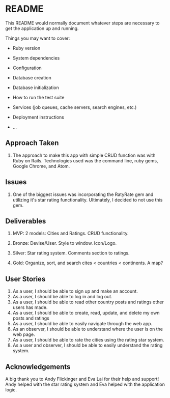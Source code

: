 # README

This README would normally document whatever steps are necessary to get the
application up and running.

Things you may want to cover:

* Ruby version

* System dependencies

* Configuration

* Database creation

* Database initialization

* How to run the test suite

* Services (job queues, cache servers, search engines, etc.)

* Deployment instructions

* ...
## Approach Taken

1. The approach to make this app with simple CRUD function was with Ruby on Rails. Technologies used was the command line, ruby gems, Google Chrome, and Atom.

## Issues

1. One of the biggest issues was incorporating the RatyRate gem and utilizing it's star rating functionality. Ultimately, I decided to not use this gem.

## Deliverables

1. MVP: 2 models: Cities and Ratings. CRUD functionality.

2. Bronze: Devise/User. Style to window. Icon/Logo.

3. Silver: Star rating system. Comments section to ratings.

4. Gold: Organize, sort, and search cites < countries < continents. A map?

## User Stories

1. As a user, I should be able to sign up and make an account.
2. As a user, I should be able to log in and log out.
3. As a user, I should be able to read other country posts and ratings other users has made.
4. As a user, I should be able to create, read, update, and delete my own posts and ratings
5. As a user, I should be able to easily navigate through the web app.
6. As an observer, I should be able to understand where the user is on the web page.
7. As a user, I should be able to rate the cities using the rating star system.
8. As a user and observer, I should be able to easily understand the rating system.

## Acknowledgements

A big thank you to Andy Flickinger and Eva Lai for their help and support! Andy helped with the star rating system and Eva helped with the application logic.
